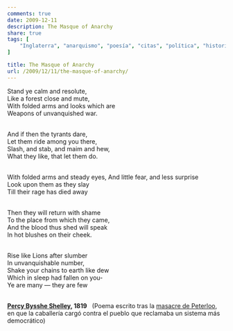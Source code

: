 ```yaml
---
comments: true
date: 2009-12-11
description: The Masque of Anarchy
share: true
tags: [
    "Inglaterra", "anarquismo", "poesía", "citas", "política", "historia"
]

title: The Masque of Anarchy
url: /2009/12/11/the-masque-of-anarchy/
---
```


Stand ye calm and resolute,  
Like a forest close and mute,  
With folded arms and looks which are  
Weapons of unvanquished war.  
&nbsp;

And if then the tyrants dare,  
Let them ride among you there,  
Slash, and stab, and maim and hew,  
What they like, that let them do.  
&nbsp;

With folded arms and steady eyes, 
And little fear, and less surprise  
Look upon them as they slay  
Till their rage has died away  
&nbsp;

Then they will return with shame  
To the place from which they came,  
And the blood thus shed will speak  
In hot blushes on their cheek.  
&nbsp;

Rise like Lions after slumber  
In unvanquishable number,  
Shake your chains to earth like dew  
Which in sleep had fallen on you-  
Ye are many — they are few  
&nbsp;

**[Percy Bysshe Shelley](http://es.wikipedia.org/wiki/Percy_Bysshe_Shelley), 1819**
&nbsp;
(Poema escrito tras la [masacre de Peterloo](http://es.wikipedia.org/wiki/Masacre_de_Peterloo), en que la caballería cargó contra el pueblo que reclamaba un sistema más democrático)